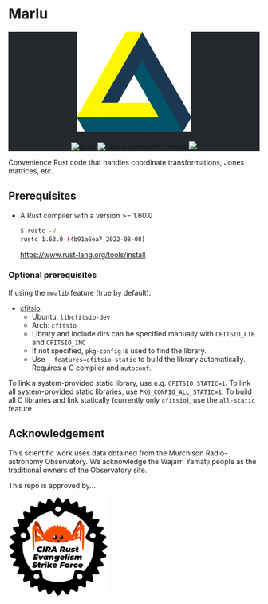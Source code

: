# Marlu

<div class="bg-gray-dark" align="center" style="background-color:#24292e">
<img src="img/marlu_logo.png" alt="marlu logo" height="200px"/>
<br/>
<br/>
<a href="https://docs.rs/crate/marlu"><img src="https://docs.rs/marlu/badge.svg" alt="docs"></a>
<img src="https://github.com/MWATelescope/Marlu/workflows/Cross-platform%20tests/badge.svg" alt="Cross-platform%20tests">
<a href="https://codecov.io/gh/MWATelescope/Marlu">
  <img src="https://codecov.io/gh/MWATelescope/Marlu/branch/main/graph/badge.svg?token=CYMROMUKRI"/>
</a>
</div>

Convenience Rust code that handles coordinate transformations, Jones matrices,
etc.

## Prerequisites

- A Rust compiler with a version >= 1.60.0

  ```bash
  $ rustc -V
  rustc 1.63.0 (4b91a6ea7 2022-08-08)
  ```

  https://www.rust-lang.org/tools/install

### Optional prerequisites

If using the `mwalib` feature (true by default):

- [cfitsio](https://heasarc.gsfc.nasa.gov/docs/software/fitsio/)
  - Ubuntu: `libcfitsio-dev`
  - Arch: `cfitsio`
  - Library and include dirs can be specified manually with `CFITSIO_LIB` and
    `CFITSIO_INC`
  - If not specified, `pkg-config` is used to find the library.
  - Use `--features=cfitsio-static` to build the library automatically. Requires
    a C compiler and `autoconf`.

To link a system-provided static library, use e.g. `CFITSIO_STATIC=1`. To link
all system-provided static libraries, use `PKG_CONFIG_ALL_STATIC=1`. To build
all C libraries and link statically (currently only `cfitsio`), use the
`all-static` feature.

## Acknowledgement

This scientific work uses data obtained from the Murchison Radio-astronomy Observatory. We
acknowledge the Wajarri Yamatji people as the traditional owners of the Observatory site.

This repo is approved by...

<img src="https://github.com/MWATelescope/Birli/raw/main/img/CIRA_Rust_Evangelism_Strike_Force.png" height="200px" alt="CIRA Rust Evangelism Strike Force logo">
